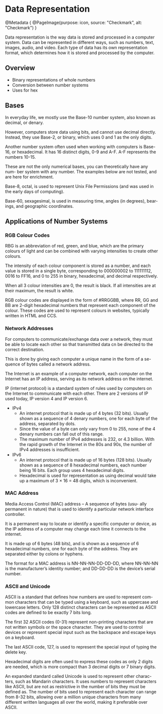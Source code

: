 # Data Representation

@Metadata {
    @PageImage(purpose: icon, source: "Checkmark", alt: "Checkmark")
}

Data representation is the way data is stored and processed in a computer system. Data can be represented in different 
ways, such as numbers, text, images, audio, and video. Each type of data has its own representation format, which determines 
how it is stored and processed by the computer.

## Overview
- Binary representations of whole numbers
- Conversion between number systems
- Uses for hex

## Bases

In everyday life, we mostly use the Base-10 number system, also known as decimal, or denary.

However, computers store data using bits, and cannot use decimal directly. Instead, they use Base-2, or binary, which 
uses 0 and 1 as the only digits.

Another number system often used when working with computers is Base-16, or hexadecimal. It has 16 distinct digits, 0-9 
and A-F. A-F represents the numbers 10-15.

These are not the only numerical bases, you can theoretically have any num- ber system with any number. The examples 
below are not tested, and are here for enrichment.

Base-8, octal, is used to represent Unix File Permissions (and was used in the early days of computing).

Base-60, sexagesimal, is used in measuring time, angles (in degrees), bear- ings, and geographic coordinates.

## Applications of Number Systems

### RGB Colour Codes
RBG is an abbreviation of red, green, and blue, which are the primary colours of light and can be combined with varying 
intensities to create other colours.

The intensity of each colour component is stored as a number, and each value is stored in a single byte, corresponding 
to 000000002 to 111111112, 0016 to FF16, and 0 to 255 in binary, hexadecimal, and decimal respectively.

When all 3 colour intensities are 0, the result is black. If all intensities are at their maximum, the result is white.

RGB colour codes are displayed in the form of #RRGGBB, where RR, GG and BB are 2-digit hexadecimal numbers that represent 
each component of the colour. These codes are used to represent colours in websites, typically written in HTML and CCS.

### Network Addresses
For computers to communicate/exchange data over a network, they must be able to locate each other so that transmitted 
data cn be directed to the correct destination.

This is done by giving each computer a unique name in the form of a se- quence of bytes called a network address.

The Internet is an example of a computer network, each computer on the Internet has an IP address, serving as its network 
address on the internet.

IP (internet protocol) is a standard system of rules used by computers on the Internet to communicate with each other. 
There are 2 versions of IP used today, IP version 4 and IP version 6.

- IPv4 
    - An internet protocol that is made up of 4 bytes (32 bits). Usually shown as a sequence of 4 denary 
    numbers, one for each byte of the address, separated by dots.
    - Since the value of a byte can only vary from 0 to 255, none of the 4 denary numbers can fall out of this range.
    - The maximum number of IPv4 addresses is 232, or 4.3 billion. With the rapid growth of the Internet in the 80s and 
    90s, the number of IPv4 addresses is insufficient.
- IPv6 
    - An internet protocol that is made up of 16 bytes (128 bits). Usually shown as a sequence of 8 hexadecimal numbers, each
    number being 16 bits. Each group uses 4 hexadecimal digits.
    - Hexadecimal is used for representation as using decimal would take up a maximum of 3 × 16 = 48 digits, which is inconvenient.

### MAC Address
Media Access Control (MAC) address – A sequence of bytes (usu- ally permanent in nature) that is used to identify a particular 
network interface controller.

It is a permanent way to locate or identify a specific computer or device, as the IP address of a computer may change each time 
it connects to the internet.

It is made up of 6 bytes (48 bits), and is shown as a sequence of 6 hexadecimal numbers, one for each byte of the address. They 
are separated either by colons or hyphens.

The format for a MAC address is NN-NN-NN-DD-DD-DD, where NN-NN-NN is the manufacturer’s identity number; and DD-DD-DD is the 
device’s serial number.

### ASCII and Unicode
ASCII is a standard that defines how numbers are used to represent com- mon characters that can be typed using a keyboard, 
such as uppercase and lowercase letters. Only 128 distinct characters can be represented as ASCII codes are defined to be 
exactly 7 bits long.

The first 32 ASCII codes (0-31) represent non-printing characters that are not written symbols or the space character. They 
are used to control devices or represent special input such as the backspace and escape keys on a keyboard.

The last ASCII code, 127, is used to represent the special input of typing the delete key.

Hexadecimal digits are often used to express these codes as only 2 digits are needed, which is more compact than 3 decimal digits 
or 7 binary digits.

An expanded standard called Unicode is used to represent other charac- ters, such as Mandarin characters. It uses numbers to 
represent characters like ASCII, but are not as restrictive in the number of bits they must be defined as. The number of bits 
used to represent each character can range from 8-32 bits, allowing over a million unique characters from many different written 
languages all over the world, making it preferable over ASCII.
